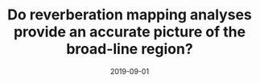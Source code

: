 ---
title: "Do reverberation mapping analyses provide an accurate picture of the broad-line region?"
collection: publications
permalink: /publication/2019-09-01-Do-reverberation-mapping-analyses-provide-an-accurate-picture-of-the-broad-line-region
date: 2019-09-01
venue: 'MNRAS'
paperurl: 'https://ui.adsabs.harvard.edu/abs/2019MNRAS.488.2780M'
citation: ' S. Mangham,  C. Knigge,  P. Williams,  Keith Horne,  A. Pancoast,  J. Matthews,  K. Long,  S. Sim,  N. Higginbottom, &quot;Do reverberation mapping analyses provide an accurate picture of the broad-line region?.&quot; MNRAS, 2019.'
authors: 'S. Mangham, C. Knigge, P. Williams,  et al.'
---